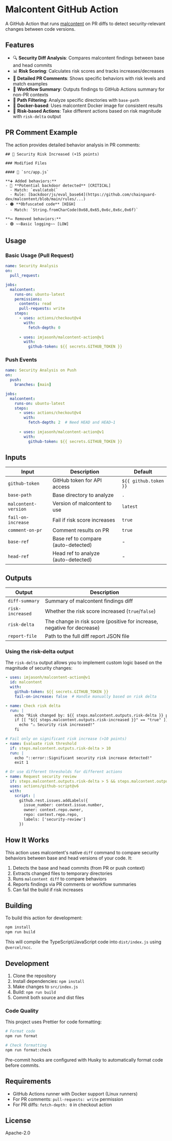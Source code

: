 # Malcontent GitHub Action

A GitHub Action that runs [malcontent](https://github.com/chainguard-dev/malcontent) on PR diffs to detect security-relevant changes between code versions.

## Features

- 🔍 **Security Diff Analysis**: Compares malcontent findings between base and head commits
- 📊 **Risk Scoring**: Calculates risk scores and tracks increases/decreases
- 💬 **Detailed PR Comments**: Shows specific behaviors with risk levels and match examples
- 📝 **Workflow Summary**: Outputs findings to GitHub Actions summary for non-PR contexts
- 📁 **Path Filtering**: Analyze specific directories with `base-path`
- 🚀 **Docker-based**: Uses malcontent Docker image for consistent results
- 🎯 **Risk-based Actions**: Take different actions based on risk magnitude with `risk-delta` output

## PR Comment Example

The action provides detailed behavior analysis in PR comments:

```
## 🔴 Security Risk Increased (+15 points)

### Modified Files

#### 📄 `src/app.js`

**➕ Added behaviors:**
- 🔴 **Potential backdoor detected** [CRITICAL]
  - Match: `eval(atob(`
  - Rule: [backdoor/js/eval_base64](https://github.com/chainguard-dev/malcontent/blob/main/rules/...)
- 🟠 **Obfuscated code** [HIGH]
  - Match: `String.fromCharCode(0x68,0x65,0x6c,0x6c,0x6f)`

**➖ Removed behaviors:**
- 🟢 ~~Basic logging~~ [LOW]
```

## Usage

### Basic Usage (Pull Request)

```yaml
name: Security Analysis
on:
  pull_request:

jobs:
  malcontent:
    runs-on: ubuntu-latest
    permissions:
      contents: read
      pull-requests: write
    steps:
      - uses: actions/checkout@v4
        with:
          fetch-depth: 0
      
      - uses: imjasonh/malcontent-action@v1
        with:
          github-token: ${{ secrets.GITHUB_TOKEN }}
```

### Push Events

```yaml
name: Security Analysis on Push
on:
  push:
    branches: [main]

jobs:
  malcontent:
    runs-on: ubuntu-latest
    steps:
      - uses: actions/checkout@v4
        with:
          fetch-depth: 2  # Need HEAD and HEAD~1
      
      - uses: imjasonh/malcontent-action@v1
        with:
          github-token: ${{ secrets.GITHUB_TOKEN }}
```

## Inputs

| Input | Description | Default |
|-------|-------------|---------|
| `github-token` | GitHub token for API access | `${{ github.token }}` |
| `base-path` | Base directory to analyze | `.` |
| `malcontent-version` | Version of malcontent to use | `latest` |
| `fail-on-increase` | Fail if risk score increases | `true` |
| `comment-on-pr` | Comment results on PR | `true` |
| `base-ref` | Base ref to compare (auto-detected) | - |
| `head-ref` | Head ref to analyze (auto-detected) | - |

## Outputs

| Output | Description |
|--------|-------------|
| `diff-summary` | Summary of malcontent findings diff |
| `risk-increased` | Whether the risk score increased (`true`/`false`) |
| `risk-delta` | The change in risk score (positive for increase, negative for decrease) |
| `report-file` | Path to the full diff report JSON file |

### Using the risk-delta output

The `risk-delta` output allows you to implement custom logic based on the magnitude of security changes:

```yaml
- uses: imjasonh/malcontent-action@v1
  id: malcontent
  with:
    github-token: ${{ secrets.GITHUB_TOKEN }}
    fail-on-increase: false  # Handle manually based on risk delta

- name: Check risk delta
  run: |
    echo "Risk changed by: ${{ steps.malcontent.outputs.risk-delta }} points"
    if [[ "${{ steps.malcontent.outputs.risk-increased }}" == "true" ]]; then
      echo "⚠️ Security risk increased!"
    fi

# Fail only on significant risk increase (>10 points)
- name: Evaluate risk threshold
  if: steps.malcontent.outputs.risk-delta > 10
  run: |
    echo "::error::Significant security risk increase detected!"
    exit 1

# Or use different thresholds for different actions
- name: Request security review
  if: steps.malcontent.outputs.risk-delta > 5 && steps.malcontent.outputs.risk-delta <= 10
  uses: actions/github-script@v6
  with:
    script: |
      github.rest.issues.addLabels({
        issue_number: context.issue.number,
        owner: context.repo.owner,
        repo: context.repo.repo,
        labels: ['security-review']
      })
```

## How It Works

This action uses malcontent's native `diff` command to compare security behaviors between base and head versions of your code. It:

1. Detects the base and head commits (from PR or push context)
2. Extracts changed files to temporary directories
3. Runs `malcontent diff` to compare behaviors
4. Reports findings via PR comments or workflow summaries
5. Can fail the build if risk increases

## Building

To build this action for development:

```bash
npm install
npm run build
```

This will compile the TypeScript/JavaScript code into `dist/index.js` using `@vercel/ncc`.

## Development

1. Clone the repository
2. Install dependencies: `npm install`
3. Make changes to `src/index.js`
4. Build: `npm run build`
5. Commit both source and dist files

### Code Quality

This project uses Prettier for code formatting:

```bash
# Format code
npm run format

# Check formatting
npm run format:check
```

Pre-commit hooks are configured with Husky to automatically format code before commits.

## Requirements

- GitHub Actions runner with Docker support (Linux runners)
- For PR comments: `pull-requests: write` permission
- For PR diffs: `fetch-depth: 0` in checkout action

## License

Apache-2.0
